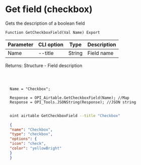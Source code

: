 ﻿---
sidebar_position: 6
---

# Get field (checkbox)
 Gets the description of a boolean field



`Function GetCheckboxField(Val Name) Export`

  | Parameter | CLI option | Type | Description |
  |-|-|-|-|
  | Name | --title | String | Field name |

  
  Returns:  Structure - Field description

<br/>




```bsl title="Code example"
  
  Name = "Checkbox";
  
  Response = OPI_Airtable.GetCheckboxField(Name); //Map
  Response = OPI_Tools.JSONString(Response); //JSON string
```



```sh title="CLI command example"
    
  oint airtable GetCheckboxField --title "Checkbox"

```

```json title="Result"
  {
  "name": "Checkbox",
  "type": "checkbox",
  "options": {
  "icon": "check",
  "color": "yellowBright"
  }
  }

```
